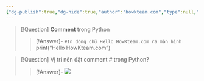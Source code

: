 ```yaml
---
{"dg-publish":true,"dg-hide":true,"author":"howkteam.com","type":null,"genre":null,"word-count":null,"tags":["python","kteam","basic"],"title":"04. Cách ghi chú trong Python","permalink":"/1-project/hoc-python/04-cach-ghi-chu-trong-python/","hide":true,"dgPassFrontmatter":true}
---
```



> [!Question] **Comment** trong Python 
>> [!Answer]-
>> ```#In dòng chữ Hello HowKteam.com ra màn hình```
>> print(“Hello HowKteam.com”)
<!--SR:!2023-08-30,3,250-->

> [!Question] Vị trí nên đặt comment # trong Python?
>> [!Answer]-
>> ![](https://i.imgur.com/L2RV7fl.png) <!--SR:!2023-08-30,3,250-->

 
